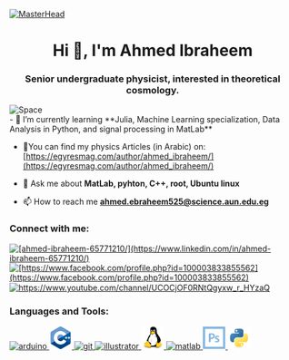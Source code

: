 [![MasterHead](https://www.iai.co.il/drupal/sites/default/files/2019-11/Space_Header_1920x525.jpg)](https://www.linkedin.com/in/ahmed-ibraheem-65771210/)
<h1 align="center">Hi 👋, I'm Ahmed Ibraheem</h1>
<h3 align="center">Senior undergraduate physicist, interested in theoretical cosmology.</h3>

<img align="right" alt="Space" width="2000" src="https://giffiles.alphacoders.com/212/212822.gif">
- 🌱 I’m currently learning **Julia, Machine Learning specialization, Data Analysis in Python, and signal processing in MatLab**

- 📝You can find my physics Articles (in Arabic) on: [https://egyresmag.com/author/ahmed_ibraheem/](https://egyresmag.com/author/ahmed_ibraheem/)

- 💬 Ask me about **MatLab, pyhton, C++, root, Ubuntu linux**

- 📫 How to reach me **ahmed.ebraheem525@science.aun.edu.eg**

<h3 align="left">Connect with me:</h3>
<p align="left">
<a href="[ahmed-ibraheem-65771210/](https://www.linkedin.com/in/ahmed-ibraheem-65771210/)" target="blank"><img align="center" src="https://raw.githubusercontent.com/rahuldkjain/github-profile-readme-generator/master/src/images/icons/Social/linked-in-alt.svg" alt="[ahmed-ibraheem-65771210/](https://www.linkedin.com/in/ahmed-ibraheem-65771210/)" height="30" width="40" /></a>
<a href="[https://fb.com/https://www.facebook.com/profile.php?id=100003833855562](https://www.facebook.com/profile.php?id=100003833855562)" target="blank"><img align="center" src="https://raw.githubusercontent.com/rahuldkjain/github-profile-readme-generator/master/src/images/icons/Social/facebook.svg" alt="[https://www.facebook.com/profile.php?id=100003833855562](https://www.facebook.com/profile.php?id=100003833855562)" height="30" width="40" /></a>
<a href="https://www.youtube.com/channel/UCOCjOF0RNtQgyxw_r_HYzaQ" target="blank"><img align="center" src="https://raw.githubusercontent.com/rahuldkjain/github-profile-readme-generator/master/src/images/icons/Social/youtube.svg" alt="https://www.youtube.com/channel/UCOCjOF0RNtQgyxw_r_HYzaQ" height="30" width="40" /></a>
</p>

<h3 align="left">Languages and Tools:</h3>
<p align="left"> <a href="https://www.arduino.cc/" target="_blank" rel="noreferrer"> <img src="https://cdn.worldvectorlogo.com/logos/arduino-1.svg" alt="arduino" width="40" height="40"/> </a> <a href="https://www.w3schools.com/cpp/" target="_blank" rel="noreferrer"> <img src="https://raw.githubusercontent.com/devicons/devicon/master/icons/cplusplus/cplusplus-original.svg" alt="cplusplus" width="40" height="40"/> </a> <a href="https://git-scm.com/" target="_blank" rel="noreferrer"> <img src="https://www.vectorlogo.zone/logos/git-scm/git-scm-icon.svg" alt="git" width="40" height="40"/> </a> <a href="https://www.adobe.com/in/products/illustrator.html" target="_blank" rel="noreferrer"> <img src="https://www.vectorlogo.zone/logos/adobe_illustrator/adobe_illustrator-icon.svg" alt="illustrator" width="40" height="40"/> </a> <a href="https://www.linux.org/" target="_blank" rel="noreferrer"> <img src="https://raw.githubusercontent.com/devicons/devicon/master/icons/linux/linux-original.svg" alt="linux" width="40" height="40"/> </a> <a href="https://www.mathworks.com/" target="_blank" rel="noreferrer"> <img src="https://upload.wikimedia.org/wikipedia/commons/2/21/Matlab_Logo.png" alt="matlab" width="40" height="40"/> </a> <a href="https://www.photoshop.com/en" target="_blank" rel="noreferrer"> <img src="https://raw.githubusercontent.com/devicons/devicon/master/icons/photoshop/photoshop-line.svg" alt="photoshop" width="40" height="40"/> </a> <a href="https://www.python.org" target="_blank" rel="noreferrer"> <img src="https://raw.githubusercontent.com/devicons/devicon/master/icons/python/python-original.svg" alt="python" width="40" height="40"/> </a> </p>
